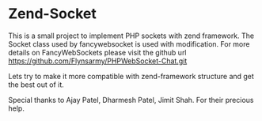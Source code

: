 Zend-Socket
===========

This is a small project to implement PHP sockets with zend framework.
The Socket class used by fancywebsocket is used with modification. For more details on FancyWebSockets please visit the github url https://github.com/Flynsarmy/PHPWebSocket-Chat.git

Lets try to make it more compatible with zend-framework structure and get the best out of it.

Special thanks to
Ajay Patel,
Dharmesh Patel,
Jimit Shah.
For their precious help.
